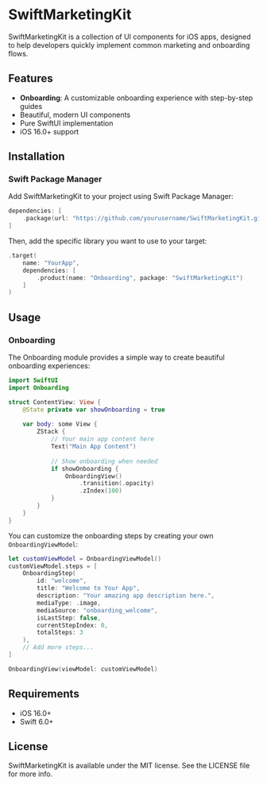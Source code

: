 # SwiftMarketingKit

SwiftMarketingKit is a collection of UI components for iOS apps, designed to help developers quickly implement common marketing and onboarding flows.

## Features

- **Onboarding**: A customizable onboarding experience with step-by-step guides
- Beautiful, modern UI components
- Pure SwiftUI implementation
- iOS 16.0+ support

## Installation

### Swift Package Manager

Add SwiftMarketingKit to your project using Swift Package Manager:

```swift
dependencies: [
    .package(url: "https://github.com/yourusername/SwiftMarketingKit.git", from: "1.0.0")
]
```

Then, add the specific library you want to use to your target:

```swift
.target(
    name: "YourApp",
    dependencies: [
        .product(name: "Onboarding", package: "SwiftMarketingKit")
    ]
)
```

## Usage

### Onboarding

The Onboarding module provides a simple way to create beautiful onboarding experiences:

```swift
import SwiftUI
import Onboarding

struct ContentView: View {
    @State private var showOnboarding = true
    
    var body: some View {
        ZStack {
            // Your main app content here
            Text("Main App Content")
            
            // Show onboarding when needed
            if showOnboarding {
                OnboardingView()
                    .transition(.opacity)
                    .zIndex(100)
            }
        }
    }
}
```

You can customize the onboarding steps by creating your own `OnboardingViewModel`:

```swift
let customViewModel = OnboardingViewModel()
customViewModel.steps = [
    OnboardingStep(
        id: "welcome",
        title: "Welcome to Your App",
        description: "Your amazing app description here.",
        mediaType: .image,
        mediaSource: "onboarding_welcome",
        isLastStep: false,
        currentStepIndex: 0,
        totalSteps: 3
    ),
    // Add more steps...
]

OnboardingView(viewModel: customViewModel)
```

## Requirements

- iOS 16.0+
- Swift 6.0+

## License

SwiftMarketingKit is available under the MIT license. See the LICENSE file for more info.
